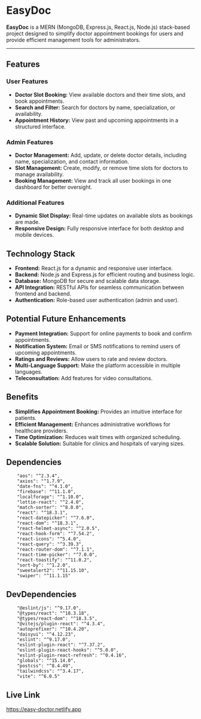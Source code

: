 # EasyDoc

**EasyDoc** is a MERN (MongoDB, Express.js, React.js, Node.js) stack-based project designed to simplify doctor appointment bookings for users and provide efficient management tools for administrators.

---

## Features

### User Features
- **Doctor Slot Booking:** View available doctors and their time slots, and book appointments.
- **Search and Filter:** Search for doctors by name, specialization, or availability.
- **Appointment History:** View past and upcoming appointments in a structured interface.

### Admin Features
- **Doctor Management:** Add, update, or delete doctor details, including name, specialization, and contact information.
- **Slot Management:** Create, modify, or remove time slots for doctors to manage availability.
- **Booking Management:** View and track all user bookings in one dashboard for better oversight.

### Additional Features
- **Dynamic Slot Display:** Real-time updates on available slots as bookings are made.
- **Responsive Design:** Fully responsive interface for both desktop and mobile devices.



## Technology Stack

- **Frontend:** React.js for a dynamic and responsive user interface.
- **Backend:** Node.js and Express.js for efficient routing and business logic.
- **Database:** MongoDB for secure and scalable data storage.
- **API Integration:** RESTful APIs for seamless communication between frontend and backend.
- **Authentication:** Role-based user authentication (admin and user).


## Potential Future Enhancements

- **Payment Integration:** Support for online payments to book and confirm appointments.
- **Notification System:** Email or SMS notifications to remind users of upcoming appointments.
- **Ratings and Reviews:** Allow users to rate and review doctors.
- **Multi-Language Support:** Make the platform accessible in multiple languages.
- **Teleconsultation:** Add features for video consultations.



## Benefits

- **Simplifies Appointment Booking:** Provides an intuitive interface for patients.
- **Efficient Management:** Enhances administrative workflows for healthcare providers.
- **Time Optimization:** Reduces wait times with organized scheduling.
- **Scalable Solution:** Suitable for clinics and hospitals of varying sizes.

## Dependencies
```
    "aos": "^2.3.4",
    "axios": "^1.7.9",
    "date-fns": "^4.1.0",
    "firebase": "^11.1.0",
    "localforage": "^1.10.0",
    "lottie-react": "^2.4.0",
    "match-sorter": "^8.0.0",
    "react": "^18.3.1",
    "react-datepicker": "^7.6.0",
    "react-dom": "^18.3.1",
    "react-helmet-async": "^2.0.5",
    "react-hook-form": "^7.54.2",
    "react-icons": "^5.4.0",
    "react-query": "^3.39.3",
    "react-router-dom": "^7.1.1",
    "react-time-picker": "^7.0.0",
    "react-toastify": "^11.0.2",
    "sort-by": "^1.2.0",
    "sweetalert2": "^11.15.10",
    "swiper": "^11.1.15"
```

## DevDependencies
```
    "@eslint/js": "^9.17.0",
    "@types/react": "^18.3.18",
    "@types/react-dom": "^18.3.5",
    "@vitejs/plugin-react": "^4.3.4",
    "autoprefixer": "^10.4.20",
    "daisyui": "^4.12.23",
    "eslint": "^9.17.0",
    "eslint-plugin-react": "^7.37.2",
    "eslint-plugin-react-hooks": "^5.0.0",
    "eslint-plugin-react-refresh": "^0.4.16",
    "globals": "^15.14.0",
    "postcss": "^8.4.49",
    "tailwindcss": "^3.4.17",
    "vite": "^6.0.5"
```

## Live Link
https://easy-doctor.netlify.app